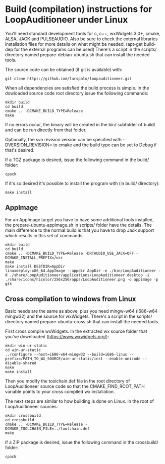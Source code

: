 # Build (compilation) instructions for LoopAuditioneer under Linux

You'll need standard development tools for c, c++, wxWidgets 3.0+, cmake, ALSA,
JACK and PULSEAUDIO. Also be sure to check the external libraries installation
files for more details on what might be needed. (apt-get build-dep for the
external programs can be used) There's a script in the scripts/ directory named
prepare-debian-ubuntu.sh that can install the needed tools.

The source code can be obtained (if git is available) with:

```
git clone https://github.com/larspalo/loopauditioneer.git
```

When all dependencies are satisfied the build process is simple. In the
dowloaded source code root directory issue the following commands:

```
mkdir build
cd build
cmake .. -DCMAKE_BUILD_TYPE=Release
make
```

If no errors occur, the binary will be created in the bin/ subfolder of build/
and can be run directly from that folder.

Optionally, the svn revision version can be specified with -DVERSION_REVISION=
to cmake and the build type can be set to Debug if that's desired.

If a TGZ package is desired, issue the following command in the build/ folder:

```
cpack
```

If it's so desired it's possible to install the program with (in build/
directory):

```
make install
```

## AppImage

For an AppImage target you have to have some additional tools installed, the
prepare-ubuntu-appimage.sh in scripts/ folder have the details. The main 
difference to the normal build is that you have to drop Jack support which
results in this set of commands:

```
mkdir build
cd build
cmake .. -DCMAKE_BUILD_TYPE=Release -DRTAUDIO_USE_JACK=OFF -DCMAKE_INSTALL_PREFIX=/usr
make
make install DESTDIR=AppDir
linuxdeploy-x86_64.AppImage --appdir AppDir -e ./bin/LoopAuditioneer -d ./share/LoopAuditioneer/applications/LoopAuditioneer.desktop -i ./share/icons/hicolor/256x256/apps/LoopAuditioneer.png -o appimage -p gtk
```

## Cross compilation to windows from Linux

Basic needs are the same as above, plus you need mingw-w64 (i686-w64-mingw32)
and the source for wxWidgets. There's a script in the scripts/ directory named
prepare-ubuntu-cross.sh that can install the needed tools.

First cross compile wxWidgets. In the extracted wx source folder that you've
downloaded (https://www.wxwidgets.org/):

```
mkdir win-ur-static
cd win-ur-static
../configure --host=i686-w64-mingw32 --build=i686-linux --prefix=/PATH_TO_WX_SOURCE/win-ur-static/inst --enable-unicode --disable-shared
make
make install
```

Then you modify the toolchain.def file in the root directory of LoopAuditioneer
source code so that the CMAKE_FIND_ROOT_PATH variable points to your cross
compiled wx installation.

The next steps are similar to how building is done on Linux. In the root of
LoopAuditioneer sources:

```
mkdir crossbuild
cd crossbuild
cmake .. -DCMAKE_BUILD_TYPE=Release -DCMAKE_TOOLCHAIN_FILE=../toolchain.def
make
```

If a ZIP package is desired, issue the following command in the crossbuild/
folder:

```
cpack
```
